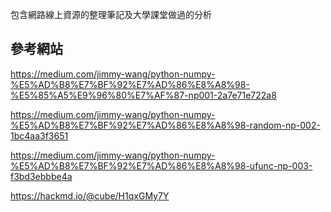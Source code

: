 包含網路線上資源的整理筆記及大學課堂做過的分析

## 參考網站

https://medium.com/jimmy-wang/python-numpy-%E5%AD%B8%E7%BF%92%E7%AD%86%E8%A8%98-%E5%85%A5%E9%96%80%E7%AF%87-np001-2a7e71e722a8

https://medium.com/jimmy-wang/python-numpy-%E5%AD%B8%E7%BF%92%E7%AD%86%E8%A8%98-random-np-002-1bc4aa3f3651

https://medium.com/jimmy-wang/python-numpy-%E5%AD%B8%E7%BF%92%E7%AD%86%E8%A8%98-ufunc-np-003-f3bd3ebbbe4a

https://hackmd.io/@cube/H1qxGMy7Y
